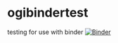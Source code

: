 # ogibindertest
testing for use with binder
[![Binder](https://mybinder.org/badge_logo.svg)](https://mybinder.org/v2/gh/robthomas-marine/ogibindertest/master)
